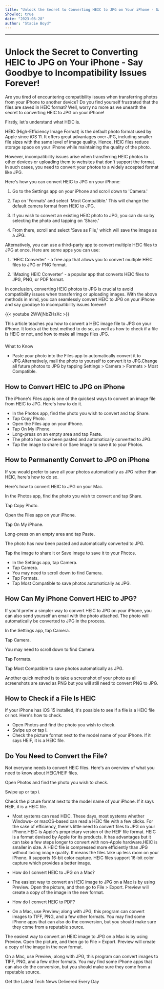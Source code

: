 ```yaml
---
title: "Unlock the Secret to Converting HEIC to JPG on Your iPhone - Say Goodbye to Incompatibility Issues Forever!"
ShowToc: true 
date: "2023-03-28"
author: "Stacie Boyd"
---
```

*****
# Unlock the Secret to Converting HEIC to JPG on Your iPhone - Say Goodbye to Incompatibility Issues Forever!

Are you tired of encountering compatibility issues when transferring photos from your iPhone to another device? Do you find yourself frustrated that the files are saved in HEIC format? Well, worry no more as we unearth the secret to converting HEIC to JPG on your iPhone!

Firstly, let's understand what HEIC is.

HEIC (High-Efficiency Image Format) is the default photo format used by Apple since iOS 11. It offers great advantages over JPG, including smaller file sizes with the same level of image quality. Hence, HEIC files reduce storage space on your iPhone while maintaining the quality of the photo.

However, incompatibility issues arise when transferring HEIC photos to other devices or uploading them to websites that don't support the format. In such cases, you need to convert your photos to a widely accepted format like JPG.

Here's how you can convert HEIC to JPG on your iPhone:

1. Go to the Settings app on your iPhone and scroll down to 'Camera.'

2. Tap on 'Formats' and select 'Most Compatible.' This will change the default camera format from HEIC to JPG.

3. If you wish to convert an existing HEIC photo to JPG, you can do so by selecting the photo and tapping on 'Share.'

4. From there, scroll and select 'Save as File,' which will save the image as a JPG.

Alternatively, you can use a third-party app to convert multiple HEIC files to JPG at once. Here are some apps you can use:

1. 'HEIC Converter' - a free app that allows you to convert multiple HEIC files to JPG or PNG format.

2. 'iMazing HEIC Converter' - a popular app that converts HEIC files to JPG, PNG, or PDF format.

In conclusion, converting HEIC photos to JPG is crucial to avoid compatibility issues when transferring or uploading images. With the above methods in mind, you can seamlessly convert HEIC to JPG on your iPhone and say goodbye to incompatibility issues forever!

{{< youtube 2WWjNbZHsXc >}} 




This article teaches you how to convert a HEIC image file to JPG on your iPhone. It looks at the best method to do so, as well as how to check if a file is HEIC or not, and how to make all image files JPG.

 
### 
What to Know
 
- Paste your photo into the Files app to automatically convert it to JPG.Alternatively, mail the photo to yourself to convert it to JPG.Change all future photos to JPG by tapping Settings > Camera > Formats > Most Compatible.

 
##   How to Convert HEIC to JPG on iPhone  
 

The iPhone's Files app is one of the quickest ways to convert an image file from HEIC to JPG. Here's how to do it.

 
- In the Photos app, find the photo you wish to convert and tap Share.
 - Tap Copy Photo.
 - Open the Files app on your iPhone.
 - Tap On My iPhone.
 - Long-press on an empty area and tap Paste.
 - The photo has now been pasted and automatically converted to JPG.
 - Tap the image to share it or Save Image to save it to your Photos.

 
##   How to Permanently Convert to JPG on iPhone   
 

If you would prefer to save all your photos automatically as JPG rather than HEIC, here's how to do so.

 
Here's how to convert HEIC to JPG on your Mac.
 

In the Photos app, find the photo you wish to convert and tap Share.

 

Tap Copy Photo.

 

Open the Files app on your iPhone.

 

Tap On My iPhone.

 

Long-press on an empty area and tap Paste.

 

The photo has now been pasted and automatically converted to JPG. 

 

Tap the image to share it or Save Image to save it to your Photos. 

 
- In the Settings app, tap Camera.
 - Tap Camera.
 - You may need to scroll down to find Camera.
 - Tap Formats.
 - Tap Most Compatible to save photos automatically as JPG.

 
##   How Can My iPhone Convert HEIC to JPG?   
 

If you'd prefer a simpler way to convert HEIC to JPG on your iPhone, you can also send yourself an email with the photo attached. The photo will automatically be converted to JPG in the process.

 

In the Settings app, tap Camera.

 

Tap Camera.

 
You may need to scroll down to find Camera.
 

Tap Formats.

 

Tap Most Compatible to save photos automatically as JPG.

 

Another quick method is to take a screenshot of your photo as all screenshots are saved as PNG but you will still need to convert PNG to JPG.

 
##   How to Check if a File Is HEIC  
 

If your iPhone has iOS 15 installed, it's possible to see if a file is a HEIC file or not. Here's how to check.

 
- Open Photos and find the photo you wish to check.
 - Swipe up or tap i.
 - Check the picture format next to the model name of your iPhone. If it says HEIF, it is a HEIC file.

 
##   Do You Need to Convert the File?  
 

Not everyone needs to convert HEIC files. Here's an overview of what you need to know about HEIC/HEIF files. 

 

Open Photos and find the photo you wish to check.

 

Swipe up or tap i.

 

Check the picture format next to the model name of your iPhone. If it says HEIF, it is a HEIC file.

 
- Most systems can read HEIC. These days, most systems whether Windows- or macOS-based can read a HEIC file with a few clicks. For the sake of efficiency, there's little need to convert files to JPG on your iPhone.HEIC is Apple's proprietary version of the HEIF file format. HEIC is a format devised by Apple for its products. It has advantages but it can take a few steps longer to convert with non-Apple hardware.HEIC is smaller in size. A HEIC file is compressed more efficiently than JPG without losing image quality. It means the files take up less room on your iPhone. It supports 16-bit color capture. HEIC files support 16-bit color capture which provides a better image.

 
- How do I convert HEIC to JPG on a Mac?
 - The easiest way to convert an HEIC image to JPG on a Mac is by using Preview. Open the picture, and then go to File > Export. Preview will create a copy of the image in the new format.
 - How do I convert HEIC to PDF?
 - On a Mac, use Preview; along with JPG, this program can convert images to TIFF, PNG, and a few other formats. You may find some iPhone apps that can also do the conversion, but you should make sure they come from a reputable source.

 
The easiest way to convert an HEIC image to JPG on a Mac is by using Preview. Open the picture, and then go to File > Export. Preview will create a copy of the image in the new format.
 
On a Mac, use Preview; along with JPG, this program can convert images to TIFF, PNG, and a few other formats. You may find some iPhone apps that can also do the conversion, but you should make sure they come from a reputable source.
 

Get the Latest Tech News Delivered Every Day




